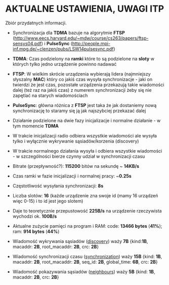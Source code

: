 AKTUALNE USTAWIENIA, UWAGI ITP
==============================

Zbiór przydatnych informacji.

* Synchronizacja dla **TDMA** bazuje na algorytmie **FTSP** (http://www.eecs.harvard.edu/~mdw/course/cs263/papers/ftsp-sensys04.pdf) i **PulseSync** (http://people.mpi-inf.mpg.de/~clenzen/pubs/LSW14pulsesync.pdf)
* **TDMA**: Czas podzielony na **ramki** które to są podzielone na **sloty** w których tylko jedno urządzenie powinno nadawać
* **FTSP**: W wielkim skrócie urządzenia wybierają lidera (najmniejszy słyszalny **MAC**) który co jakiś czas wysyła synchronizacje - jaki on twierdzi że jest czas, pozostałe urządzenia przekazują takie wiadomości dalej (też raz na jakiś czas) z numerem synchronizacji żeby się nie zapętlać na starych wiadomościach
* **PulseSync**: główna różnica z **FTSP** jest taka że jak dostaniemy nową synchronizację to staramy się ją jak najszybciej przekazać dalej
* Działanie podzielone na dwie fazy inicjalizacje i normalne działanie - w tym momencie **TDMA**
* W trakcie inicjalizacji radio odbiera wszystkie wiadomości ale wysyła tylko i wyłącznie wykrywanie sąsiadów/korzenia (discovery)
* W trakcie normalnego działania wysyła i odbiera wszystkie wiadomości - w szczególności bierze czynny udział w synchronizacji czasu


* Bitrate (przepływność?): **115200** bitów na sekundę ~ **14KB/s**
* Czas ramki w fazie inicjalizacji i normalnej pracy: ~**0.25s**
* Częstotliwość wysyłania synchronizacji: **8s**
* Liczba slotów: **16** (każde urządzenie zna swoje id (mamy 16 urządzeń więc 0-15) i to id jest jego slotem)
* Daje to teoretycznie przepustowość **225B/s** na urządzenie rzeczywista wychodzi ok. **100B/s**


* Aktualne zużycie pamięci na program i RAM: code: **13466 bytes** (**41%**); ram: **914 bytes** (**44%**)


* Wiadomość wykrywania sąsiadów ([discovery](../messages/discovery.h)) waży **7B** {kind:**1B**, macaddr: **2B**, root_macaddr: **2B**, crc: **2B**}
* Wiadomość synchronizacji czasu ([synchronization](../messages/synchronization.h)) waży **15B** {kind: **1B**, macaddr: **2B**, root_macaddr: **2B**, seq_id: **2B**, global_time: **6B**, crc: **2B**}
* Wiadomość pokazywania sąsiadów ([neighbours](../messages/neighbours.h)) waży **5B** {kind: **1B**, macaddr: **2B**, crc: **2B**}
